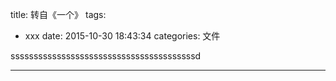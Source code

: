 title: 转自《一个》
tags:
  - xxx
date: 2015-10-30 18:43:34
categories: 文件




ssssssssssssssssssssssssssssssssssssssssd




---
